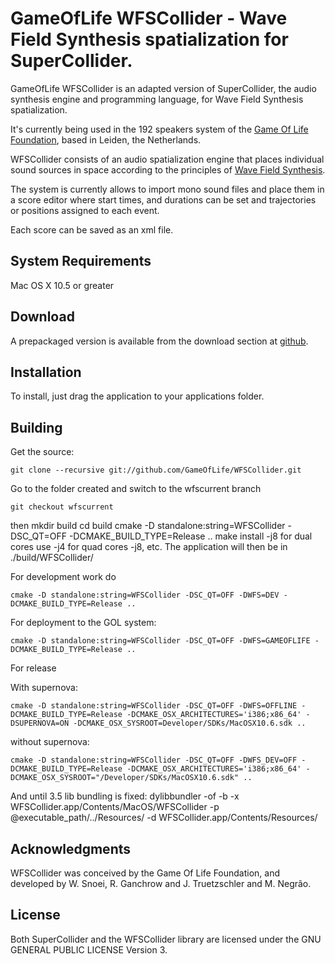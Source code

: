 GameOfLife WFSCollider - Wave Field Synthesis spatialization for SuperCollider.
===============================================================================

GameOfLife WFSCollider is an adapted version of SuperCollider, the audio synthesis engine and programming language, for Wave Field Synthesis spatialization.

It's currently being used in the 192 speakers system of the [Game Of Life Foundation](http://gameoflife.nl/en), based in Leiden, the Netherlands.

WFSCollider consists of an audio spatialization engine that places individual sound sources in space according to the principles of [Wave Field Synthesis](http://en.wikipedia.org/wiki/Wave_field_synthesis).

The system is currently allows to import mono sound files and place them in a score editor where start times, and durations can be set and trajectories or positions assigned to each event.

Each score can be saved as an xml file.

## System Requirements ##

Mac OS X 10.5 or greater

## Download ##

A prepackaged version is available from the download section at [github](https://github.com/GameOfLife/WFSCollider).

## Installation ##

To install, just drag the application to your applications folder.

## Building ##

Get the source:

	git clone --recursive git://github.com/GameOfLife/WFSCollider.git

Go to the folder created and switch to the wfscurrent branch

	git checkout wfscurrent

then
    mkdir build
    cd build
    cmake -D standalone:string=WFSCollider -DSC_QT=OFF -DCMAKE_BUILD_TYPE=Release ..
    make install -j8
for dual cores use -j4 for quad cores -j8, etc. The application will then be in ./build/WFSCollider/

For development work do

    cmake -D standalone:string=WFSCollider -DSC_QT=OFF -DWFS=DEV -DCMAKE_BUILD_TYPE=Release ..

For deployment to the GOL system:

    cmake -D standalone:string=WFSCollider -DSC_QT=OFF -DWFS=GAMEOFLIFE -DCMAKE_BUILD_TYPE=Release ..

For release

With supernova:

    cmake -D standalone:string=WFSCollider -DSC_QT=OFF -DWFS=OFFLINE -DCMAKE_BUILD_TYPE=Release -DCMAKE_OSX_ARCHITECTURES='i386;x86_64' -DSUPERNOVA=ON -DCMAKE_OSX_SYSROOT=Developer/SDKs/MacOSX10.6.sdk ..

without supernova:

    cmake -D standalone:string=WFSCollider -DSC_QT=OFF -DWFS_DEV=OFF -DCMAKE_BUILD_TYPE=Release -DCMAKE_OSX_ARCHITECTURES='i386;x86_64' -DCMAKE_OSX_SYSROOT="/Developer/SDKs/MacOSX10.6.sdk" ..

And until 3.5 lib bundling is fixed:
    dylibbundler -of -b -x WFSCollider.app/Contents/MacOS/WFSCollider -p @executable_path/../Resources/ -d WFSCollider.app/Contents/Resources/

## Acknowledgments ##
WFSCollider was conceived by the Game Of Life Foundation, and developed by W. Snoei, R. Ganchrow and J. Truetzschler and M. Negrão.

## License ##
Both SuperCollider and the WFSCollider library are licensed under the GNU GENERAL PUBLIC LICENSE Version 3.  

